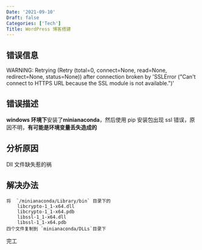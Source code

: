 ```yaml
---
Date: '2021-09-10'
Draft: false
Categories: ['Tech']
Title: WordPress 博客搭建
---
```


## 错误信息

WARNING: Retrying (Retry (total=0, connect=None, read=None, redirect=None, status=None)) after connection broken by 'SSLError ("Can't connect to HTTPS URL because the SSL module is not available.")'

## 错误描述

**windows 环境下**安装了**minianaconda**，然后使用 pip 安装包出现 ssl 错误，原因不明，**有可能是环境变量丢失造成的**

## 分析原因

Dll 文件缺失惹的祸

## 解决办法

```shell
将  `/minianaconda/Library/bin` 目录下的
    libcrypto-1_1-x64.dll
    libcrypto-1_1-x64.pdb
    libssl-1_1-x64.dll
    libssl-1_1-x64.pdb
四个文件复制到 `minianaconda/DLLs`目录下
```

完工
